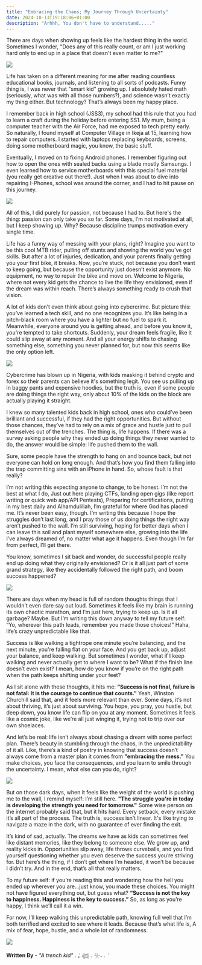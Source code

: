 ```yaml
---
title: "Embracing the Chaos; My Journey Through Uncertainty"
date: 2024-10-13T19:18:06+01:00
description: "Arhhh, You don't have to understand....."
---
```


There are days when showing up feels like the hardest thing in the world. Sometimes I wonder, "Does any of this really count, or am I just working hard only to end up in a place that doesn't even matter to me?"

![](/0d3518249292b600f59bf6f0864810b8.gif#center)

Life has taken on a different meaning for me after reading countless educational books, journals, and listening to all sorts of podcasts. Funny thing is, I was never that "smart kid" growing up. I absolutely hated math (seriously, what was with all those numbers?), and science wasn’t exactly my thing either. But technology? That’s always been my happy place.

I remember back in high school (JSS3), my school had this rule that you had to learn a craft during the holiday before entering SS1. My mum, being a computer teacher with the Air Force, had me exposed to tech pretty early. So naturally, I found myself at Computer Village in Ikeja at 15, learning how to repair computers. I started with laptops replacing keyboards, screens, doing some motherboard magic, you know, the basic stuff.

Eventually, I moved on to fixing Android phones. I remember figuring out how to open the ones with sealed backs using a blade mostly Samsungs. I even learned how to service motherboards with this special fuel material (you really get creative out there!). Just when I was about to dive into repairing I-Phones, school was around the corner, and I had to hit pause on this journey.

![](/1967fa9fb299a00e53356d97a772a3ab.gif#center)

All of this, I did purely for passion, not because I had to. But here's the thing: passion can only take you so far. Some days, I’m not motivated at all, but I keep showing up. Why? Because discipline trumps motivation every single time.


Life has a funny way of messing with your plans, right? Imagine you want to be this cool MTB rider, pulling off stunts and showing the world you’ve got skills. But after a lot of injuries, dedication, and your parents finally getting you your first bike, it breaks. Now, you’re stuck, not because you don’t want to keep going, but because the opportunity just doesn’t exist anymore. No equipment, no way to repair the bike and move on. Welcome to Nigeria, where not every kid gets the chance to live the life they envisioned, even if the dream was within reach. There’s always something ready to crush that vision.

A lot of kids don’t even think about going into cybercrime. But picture this: you’ve learned a tech skill, and no one recognizes you. It’s like being in a pitch-black room where you have a lighter but no fuel to spark it. Meanwhile, everyone around you is getting ahead, and before you know it, you're tempted to take shortcuts. Suddenly, your dream feels fragile, like it could slip away at any moment. And all your energy shifts to chasing something else, something you never planned for, but now this seems like the only option left.

![](/f3013e356a3829c077c84c321798982f.gif#center)

Cybercrime has blown up in Nigeria, with kids masking it behind crypto and forex so their parents can believe it's something legit. You see us pulling up in baggy pants and expensive hoodies, but the truth is, even if some people are doing things the right way, only about 10% of the kids on the block are actually playing it straight.

I knew so many talented kids back in high school, ones who could’ve been brilliant and successful, if they had the right opportunities. But without those chances, they’ve had to rely on a mix of grace and hustle just to pull themselves out of the trenches. The thing is, life happens. If there was a survey asking people why they ended up doing things they never wanted to do, the answer would be simple: life pushed them to the wall.

Sure, some people have the strength to hang on and bounce back, but not everyone can hold on long enough. And that’s how you find them falling into the trap committing sins with an iPhone in hand. So, whose fault is that really?


I’m not writing this expecting anyone to change, to be honest. I’m not the best at what I do, Just out here playing CTFs, landing open gigs (like report writing or quick web app/API Pentests), Preparing for certifications, putting in my best daily and Alhamdulillah, I’m grateful for where God has placed me. It’s never been easy, though. I’m writing this because I hope the struggles don’t last long, and I pray those of us doing things the right way aren’t pushed to the wall. I’m still surviving, hoping for better days when I can leave this soil and plant myself somewhere else, growing into the life I’ve always dreamed of, no matter what age it happens. Even though I’m far from perfect, I’ll get there.

You know, sometimes I sit back and wonder, do successful people really end up doing what they originally envisioned? Or is it all just part of some grand strategy, like they accidentally followed the right path, and boom success happened?

![](/41ed16d549afcf174df699fd427f2cb4.gif#center)

There are days when my head is full of random thoughts things that I wouldn’t even dare say out loud. Sometimes it feels like my brain is running its own chaotic marathon, and I’m just here, trying to keep up. Is it all garbage? Maybe. But I’m writing this down anyway to tell my future self: “Yo, wherever this path leads, remember you made those choices!” Haha, life’s crazy unpredictable like that.

Success is like walking a tightrope one minute you’re balancing, and the next minute, you're falling flat on your face. And you get back up, adjust your balance, and keep walking. But sometimes I wonder, what if I keep walking and never actually get to where I want to be? What if the finish line doesn’t even exist? I mean, how do you know if you’re on the right path when the path keeps shifting under your feet?

As I sit alone with these thoughts, it hits me: **“Success is not final, failure is not fatal: It is the courage to continue that counts.”** Yeah, Winston Churchill said that, and it feels more relevant than ever. Some days, it’s not about thriving, it’s just about surviving. You hope, you pray, you hustle, but deep down, you know life can flip on you at any moment. Sometimes it feels like a cosmic joke, like we’re all just winging it, trying not to trip over our own shoelaces.

And let’s be real: life isn’t always about chasing a dream with some perfect plan. There’s beauty in stumbling through the chaos, in the unpredictability of it all. Like, there’s a kind of poetry in knowing that success doesn’t always come from a master plan it comes from **"embracing the mess."** You make choices, you face the consequences, and you learn to smile through the uncertainty. I mean, what else can you do, right?

![](/106b03efa815d909de51f69c678ff5fa.gif#center)

But on those dark days, when it feels like the weight of the world is pushing me to the wall, I remind myself: I’m still here. **"The struggle you're in today is developing the strength you need for tomorrow."** Some wise person on the internet probably said that, but it hits hard. Every setback, every mistake it’s all part of the process. The truth is, success isn’t linear. It's like trying to navigate a maze in the dark, with no guarantee of ever finding the exit.

It’s kind of sad, actually. The dreams we have as kids can sometimes feel like distant memories, like they belong to someone else. We grow up, and reality kicks in. Opportunities slip away, life throws curveballs, and you find yourself questioning whether you even deserve the success you’re striving for. But here’s the thing, if I don’t get where I’m headed, it won’t be because I didn’t try. And in the end, that’s all that really matters.

To my future self: if you’re reading this and wondering how the hell you ended up wherever you are...just know, you made these choices. You might not have figured everything out, but guess what? **“Success is not the key to happiness. Happiness is the key to success.”** So, as long as you’re happy, I think we’ll call it a win.

For now, I’ll keep walking this unpredictable path, knowing full well that I’m both terrified and excited to see where it leads. Because that’s what life is, A mix of fear, hope, hustle, and a whole lot of randomness.

![](/d0d0f497e74132aac08104ea8619e264.gif#center)


**Written By** - _"A trench kid"_ . ݁₊ 𓆉 . ݁𓇼˖ . ݁